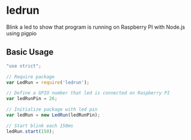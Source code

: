# ledrun
Blink a led to show that program is running on Raspberry PI with Node.js using pigpio

## Basic Usage

```javascript
"use strict";

// Require package
var LedRun = require('ledrun');

// Define a GPIO number that led is connected on Raspberry PI
var ledRunPin = 26;

// Initialize package with led pin
var ledRun = new LedRun(ledRunPin);

// Start blink each 150ms
ledRun.start(150);

```
